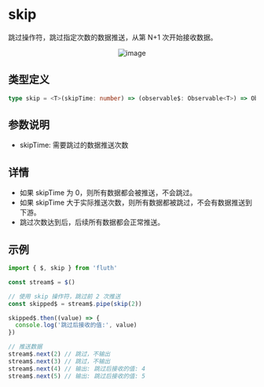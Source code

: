 # skip

跳过操作符，跳过指定次数的数据推送，从第 N+1 次开始接收数据。

<div style="display: flex; justify-content: center">
  <img src="/skip.drawio.svg" alt="image" >
</div>

## 类型定义

```typescript
type skip = <T>(skipTime: number) => (observable$: Observable<T>) => Observable<T>
```

## 参数说明

- skipTime: 需要跳过的数据推送次数

## 详情

- 如果 skipTime 为 0，则所有数据都会被推送，不会跳过。
- 如果 skipTime 大于实际推送次数，则所有数据都被跳过，不会有数据推送到下游。
- 跳过次数达到后，后续所有数据都会正常推送。

## 示例

```typescript
import { $, skip } from 'fluth'

const stream$ = $()

// 使用 skip 操作符，跳过前 2 次推送
const skipped$ = stream$.pipe(skip(2))

skipped$.then((value) => {
  console.log('跳过后接收的值:', value)
})

// 推送数据
stream$.next(2) // 跳过，不输出
stream$.next(3) // 跳过，不输出
stream$.next(4) // 输出: 跳过后接收的值: 4
stream$.next(5) // 输出: 跳过后接收的值: 5
```

